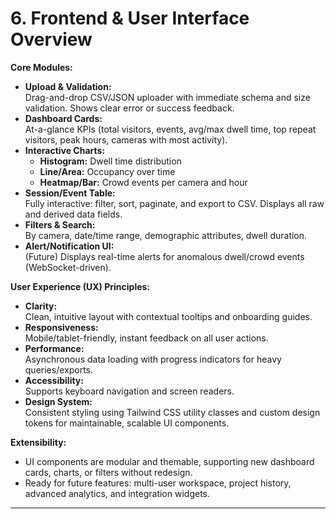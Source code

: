 # 6. Frontend & User Interface Overview

**Core Modules:**

- **Upload & Validation:**\
  Drag-and-drop CSV/JSON uploader with immediate schema and size validation. Shows clear error or success feedback.
- **Dashboard Cards:**\
  At-a-glance KPIs (total visitors, events, avg/max dwell time, top repeat visitors, peak hours, cameras with most activity).
- **Interactive Charts:**
  - **Histogram:** Dwell time distribution
  - **Line/Area:** Occupancy over time
  - **Heatmap/Bar:** Crowd events per camera and hour
- **Session/Event Table:**\
  Fully interactive: filter, sort, paginate, and export to CSV. Displays all raw and derived data fields.
- **Filters & Search:**\
  By camera, date/time range, demographic attributes, dwell duration.
- **Alert/Notification UI:**\
  (Future) Displays real-time alerts for anomalous dwell/crowd events (WebSocket-driven).

**User Experience (UX) Principles:**

- **Clarity:**\
  Clean, intuitive layout with contextual tooltips and onboarding guides.
- **Responsiveness:**\
  Mobile/tablet-friendly, instant feedback on all user actions.
- **Performance:**\
  Asynchronous data loading with progress indicators for heavy queries/exports.
- **Accessibility:**\
  Supports keyboard navigation and screen readers.
- **Design System:**\
  Consistent styling using Tailwind CSS utility classes and custom design tokens for maintainable, scalable UI components.

**Extensibility:**

- UI components are modular and themable, supporting new dashboard cards, charts, or filters without redesign.
- Ready for future features: multi-user workspace, project history, advanced analytics, and integration widgets.

---
